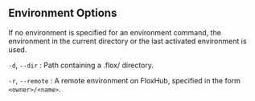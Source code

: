 ## Environment Options

If no environment is specified for an environment command, the environment in
the current directory or the last activated environment is used.

`-d`, `--dir`
:   Path containing a .flox/ directory.

`-r`, `--remote`
:   A remote environment on FloxHub, specified in the form `<owner>/<name>`.

